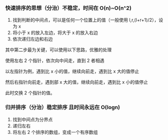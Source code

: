 ### 快速排序的思想（分治）不稳定，时间在 O(n)~O(n^2)

1. 找到判断的中间点，可以是任何一个位置上的值（一般使用 l,r,(l+r+1)/2），设为 x
2. 将小于 x 的放入左边，将大于 x 的放入右边
3. 依次递归左边和右边

其中第二步最为关键，可以使用以下思路，优雅的处理

使用左右 2 个指针，依次向中间走，直到 2 者相遇

以左指针为例，遇到比 x 小的值，继续向前走，遇到比 x 大的值停止

然后右指针向前走，遇到部 x 大的值，继续向前走，遇到比 x 小的值停止

此时交换 2 个指针的值。

### 归并排序（分治）稳定排序 且时间永远在 O(logn)

1. 找到中间点为分界点
2. 递归左右
3. 将左右 2 个排序的数组，变成一个有序数组
